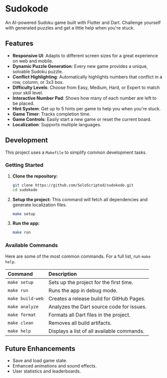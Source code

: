 # Sudokode

An AI-powered Sudoku game built with Flutter and Dart. Challenge yourself with generated puzzles and get a little help when you're stuck.

## Features

-   **Responsive UI**: Adapts to different screen sizes for a great experience on web and mobile.
-   **Dynamic Puzzle Generation**: Every new game provides a unique, solvable Sudoku puzzle.
-   **Conflict Highlighting**: Automatically highlights numbers that conflict in a row, column, or 3x3 box.
-   **Difficulty Levels**: Choose from Easy, Medium, Hard, or Expert to match your skill level.
-   **Interactive Number Pad**: Shows how many of each number are left to be placed.
-   **Hint System**: Get up to 5 hints per game to help you when you're stuck.
-   **Game Timer**: Tracks completion time.
-   **Game Controls**: Easily start a new game or reset the current board.
-   **Localization**: Supports multiple languages.

## Development

This project uses a `Makefile` to simplify common development tasks.

### Getting Started

1.  **Clone the repository:**
    ```bash
    git clone https://github.com/SoloScripted/sudokode.git
    cd sudokode
    ```
2.  **Setup the project:**
    This command will fetch all dependencies and generate localization files.
    ```bash
    make setup
    ```
3.  **Run the app:**
    ```bash
    make run
    ```

### Available Commands

Here are some of the most common commands. For a full list, run `make help`.

| Command        | Description                                  |
| :------------- | :------------------------------------------- |
| `make setup`   | Sets up the project for the first time.      |
| `make run`     | Runs the app in debug mode.                  |
| `make build-web` | Creates a release build for GitHub Pages.    |
| `make analyze` | Analyzes the Dart source code for issues.    |
| `make format`  | Formats all Dart files in the project.       |
| `make clean`   | Removes all build artifacts.                 |
| `make help`    | Displays a list of all available commands.   |

## Future Enhancements
-   Save and load game state.
-   Enhanced animations and sound effects.
-   User statistics and leaderboards.